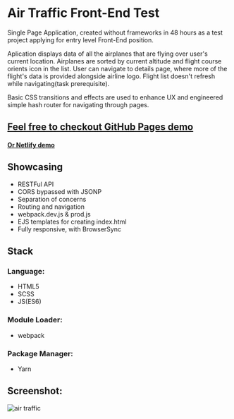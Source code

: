 # Air Traffic Front-End Test


Single Page Application, created without frameworks in 48 hours as a test project applying for entry level Front-End position.

Aplication displays data of all the airplanes that are flying over user's current location. Airplanes are sorted by current altitude and flight course orients icon in the list. User can navigate to details page, where more of the flight's data is provided alongside airline logo. Flight list doesn't refresh while navigating(task prerequisite). 
 
Basic CSS transitions and effects are used to enhance UX and engineered simple hash router for navigating through pages. 


## [Feel free to checkout GitHub Pages demo](https://dejan-krstic.github.io/air-traffic-fe-test/)
#### [Or Netlify demo](https://air-traffic-fe.netlify.com/)


## Showcasing
- RESTFul API
- CORS bypassed with JSONP
- Separation of concerns
- Routing and navigation
- webpack.dev.js & prod.js
- EJS templates for creating index.html 
- Fully responsive, with BrowserSync

## Stack
### Language: 
- HTML5 
- SCSS
- JS(ES6) 
### Module Loader: 
- webpack
### Package Manager: 
- Yarn
## Screenshot:
![air traffic](https://user-images.githubusercontent.com/36072848/39974245-a15b582e-5727-11e8-9872-33483442e18a.PNG)



